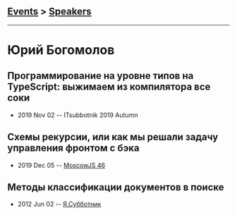## [Events](../README.md) > [Speakers](../speakers.md)
---

# Юрий Богомолов

## Программирование на уровне типов на TypeScript: выжимаем из компилятора все соки
- 2019 Nov 02 -- ITsubbotnik 2019 Autumn    
## Схемы рекурсии, или как мы решали задачу управления фронтом с бэка
- 2019 Dec 05 -- [MoscowJS 46](https://youtu.be/MD49vFaQ4QA)    
## Методы классификации документов в поиске
- 2012 Jun 02 -- [Я.Субботник](https://events.yandex.ru/lib/talks/92/)    
